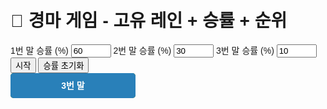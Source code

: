 <!DOCTYPE html>
<html lang="ko">
<head>
  <meta charset="UTF-8">
  <title>경마 게임 - 레인 정렬</title>
  <style>
    body { font-family: sans-serif; padding: 20px; }

    .track {
      position: relative;
      width: 2200px;
      height: 500px;
      border: 3px solid #000;
      margin-bottom: 20px;
      background-color: #f0f0f0;
    }

    .horse {
      position: absolute;
      width: 200px;
      height: 40px;
      color: #fff;
      font-weight: bold;
      text-align: center;
      line-height: 40px;
      border-radius: 5px;
    }

    #horse1 { background-color: #e74c3c; }
    #horse2 { background-color: #27ae60; }
    #horse3 { background-color: #2980b9; }

    input[type="number"] { width: 60px; }
  </style>
</head>
<body>

  <h1>🏇 경마 게임 - 고유 레인 + 승률 + 순위</h1>

  <div>
    <label>1번 말 승률 (%) <input id="rate1" type="number" value="60" min="0" max="100"></label>
    <label>2번 말 승률 (%) <input id="rate2" type="number" value="30" min="0" max="100"></label>
    <label>3번 말 승률 (%) <input id="rate3" type="number" value="10" min="0" max="100"></label>
    <button onclick="startRace()">시작</button>
    <button onclick="resetStats()">승률 초기화</button>
  </div>

  <div class="track" id="track">
    <div class="horse" id="horse1">1번 말</div>
    <div class="horse" id="horse2">2번 말</div>
    <div class="horse" id="horse3">3번 말</div>
  </div>

  <div id="ranking"></div>
  <div id="result"></div>
  <div id="stats"></div>

  <script>
    const horses = [
      { id: 'horse1', name: '1번 말', pos: 0, trackStep: 0, wins: 0, speed: 0, index: 0 },
      { id: 'horse2', name: '2번 말', pos: 0, trackStep: 0, wins: 0, speed: 0, index: 1 },
      { id: 'horse3', name: '3번 말', pos: 0, trackStep: 0, wins: 0, speed: 0, index: 2 }
    ];

    const horseWidth = 200;
    const trackWidth = 2200;
    const fullDistance = 4400;
    const lineTop = [
      [30, 110, 190],   // 첫 줄
      [270, 340, 410]   // 두 번째 줄
    ];
    let raceInterval = null;
    let animationId = null;
    let lastFrame = null;
    let running = false;

    function getRates() {
      const r1 = parseInt(document.getElementById('rate1').value) || 0;
      const r2 = parseInt(document.getElementById('rate2').value) || 0;
      const r3 = parseInt(document.getElementById('rate3').value) || 0;
      const total = r1 + r2 + r3 || 1;
      return [r1 / total, r2 / total, r3 / total];
    }

    function updateSpeeds() {
      const winRates = getRates();
      horses.forEach((horse, i) => {
        const rate = winRates[i];
        if (rate >= 0.6) {
          horse.speed = Math.floor(Math.random() * 301) + 700;
        } else if (rate >= 0.3) {
          horse.speed = Math.floor(Math.random() * 501) + 400;
        } else {
          if (Math.random() < rate + 0.05) {
            horse.speed = Math.floor(Math.random() * 201) + 1000;
          } else {
            horse.speed = Math.floor(Math.random() * 51) + 30;
          }
        }
      });
    }

    function updateRanking() {
      const sorted = [...horses].sort((a, b) =>
        (b.trackStep * trackWidth + b.pos) - (a.trackStep * trackWidth + a.pos)
      );
      const html = sorted.map((h, i) => `<li>${i + 1}위: ${h.name}</li>`).join('');
      document.getElementById('ranking').innerHTML = `<h3>🏁 현재 순위</h3><ul>${html}</ul>`;
    }

    function moveHorses(timestamp) {
      if (!lastFrame) lastFrame = timestamp;
      const delta = (timestamp - lastFrame) / 1000;
      lastFrame = timestamp;

      horses.forEach(horse => {
        horse.pos += horse.speed * delta;

        if (horse.trackStep === 0 && horse.pos + horseWidth >= trackWidth) {
          horse.trackStep = 1;
          horse.pos = 0;
        }

        const left = horse.pos;
        const top = lineTop[horse.trackStep][horse.index];
        const elem = document.getElementById(horse.id);
        elem.style.left = left + 'px';
        elem.style.top = top + 'px';
      });

      updateRanking();
      checkWinner();

      if (running) {
        animationId = requestAnimationFrame(moveHorses);
      }
    }

    function checkWinner() {
      for (let horse of horses) {
        const total = horse.trackStep * trackWidth + horse.pos + horseWidth;
        if (total >= fullDistance) {
          running = false;
          cancelAnimationFrame(animationId);
          clearInterval(raceInterval);
          horse.wins++;
          saveStats();
          showResult(horse.name);
          return;
        }
      }
    }

    function showResult(winnerName) {
      document.getElementById('result').innerHTML = `<h2>🎉 우승: ${winnerName}</h2>`;
      updateStatsUI();
    }

    function resetRace() {
      horses.forEach(horse => {
        horse.pos = 0;
        horse.trackStep = 0;
        horse.speed = 0;
        const elem = document.getElementById(horse.id);
        elem.style.left = '0px';
        elem.style.top = lineTop[0][horse.index] + 'px';
      });
      document.getElementById('result').innerHTML = '';
      document.getElementById('ranking').innerHTML = '';
      lastFrame = null;
    }

    function startRace() {
      if (running) return;
      resetRace();
      loadStats();
      updateStatsUI();
      running = true;
      updateSpeeds();
      raceInterval = setInterval(updateSpeeds, 200);
      animationId = requestAnimationFrame(moveHorses);
    }

    function loadStats() {
      horses.forEach(horse => {
        const stored = localStorage.getItem(horse.id);
        if (stored) horse.wins = parseInt(stored);
      });
    }

    function saveStats() {
      horses.forEach(horse => {
        localStorage.setItem(horse.id, horse.wins);
      });
    }

    function resetStats() {
      horses.forEach(horse => {
        horse.wins = 0;
        localStorage.removeItem(horse.id);
      });
      updateStatsUI();
    }

    function updateStatsUI() {
      let total = horses.reduce((acc, h) => acc + h.wins, 0);
      let html = '<h3>📊 누적 승률</h3><ul>';
      horses.forEach(h => {
        const p = total ? ((h.wins / total) * 100).toFixed(1) : 0;
        html += `<li>${h.name}: ${h.wins}승 (${p}%)</li>`;
      });
      html += '</ul>';
      document.getElementById('stats').innerHTML = html;
    }
  </script>

</body>
</html>
